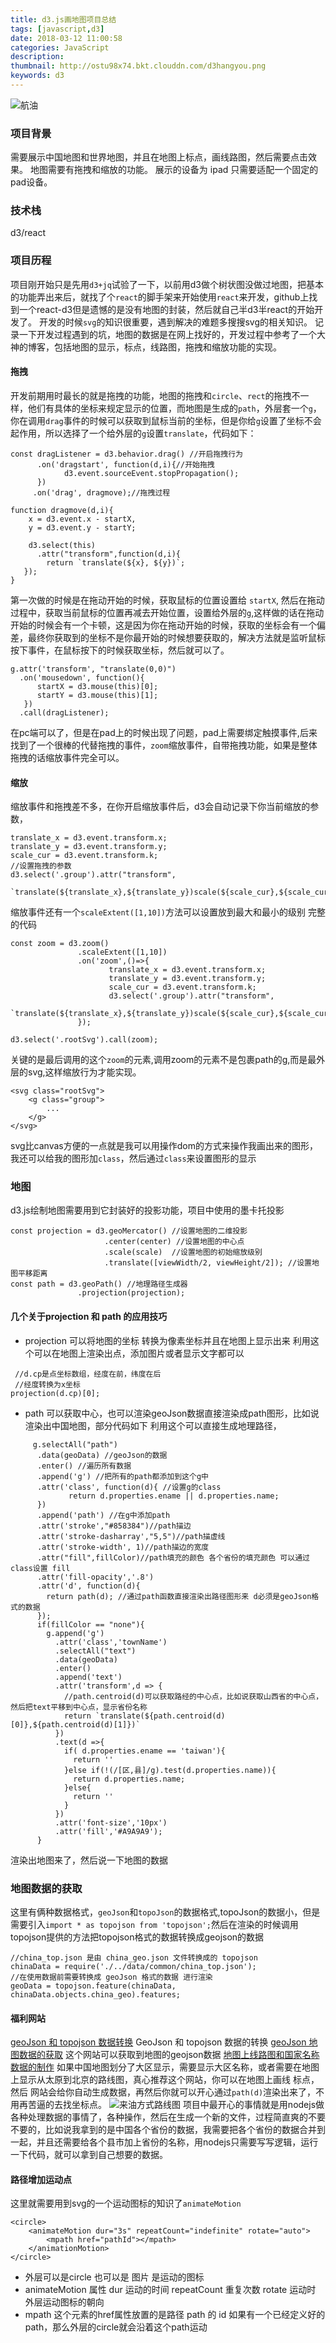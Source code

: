 ```yaml
---
title: d3.js画地图项目总结
tags: [javascript,d3]
date: 2018-03-12 11:00:58
categories: JavaScript
description:
thumbnail: http://ostu98x74.bkt.clouddn.com/d3hangyou.png
keywords: d3
---
```

![航油](http://ostu98x74.bkt.clouddn.com/d3hangyou.png)
### 项目背景
需要展示中国地图和世界地图，并且在地图上标点，画线路图，然后需要点击效果。
地图需要有拖拽和缩放的功能。
展示的设备为 ipad 只需要适配一个固定的pad设备。
### 技术栈
d3/react
<!--more-->
### 项目历程
项目刚开始只是先用`d3+jq`试验了一下，以前用d3做个树状图没做过地图，把基本的功能弄出来后，就找了个`react`的脚手架来开始使用`react`来开发，github上找到一个react-d3但是遗憾的是没有地图的封装，然后就自己半d3半react的开始开发了。
开发的时候`svg`的知识很重要，遇到解决的难题多搜搜svg的相关知识。
记录一下开发过程遇到的坑，地图的数据是在网上找好的，开发过程中参考了一个大神的博客，包括地图的显示，标点，线路图，拖拽和缩放功能的实现。
#### 拖拽
开发前期用时最长的就是拖拽的功能，地图的拖拽和`circle`、`rect`的拖拽不一样，他们有具体的坐标来规定显示的位置，而地图是生成的`path`，外层套一个`g`，你在调用`drag`事件的时候可以获取到鼠标当前的坐标，但是你给`g`设置了坐标不会起作用，所以选择了一个给外层的`g`设置`translate`，代码如下：
```
const dragListener = d3.behavior.drag() //开启拖拽行为
      .on('dragstart', function(d,i){//开始拖拽
            d3.event.sourceEvent.stopPropagation();
      })
     .on('drag', dragmove);//拖拽过程

function dragmove(d,i){
    x = d3.event.x - startX,
    y = d3.event.y - startY;

    d3.select(this)
      .attr("transform",function(d,i){
        return `translate(${x}, ${y})`;
   });
}

```
第一次做的时候是在拖动开始的时候，获取鼠标的位置设置给 `startX`, 然后在拖动过程中，获取当前鼠标的位置再减去开始位置，设置给外层的`g`,这样做的话在拖动开始的时候会有一个卡顿，这是因为你在拖动开始的时候，获取的坐标会有一个偏差，最终你获取到的坐标不是你最开始的时候想要获取的，解决方法就是监听鼠标按下事件，在鼠标按下的时候获取坐标，然后就可以了。
```
g.attr('transform', "translate(0,0)")
  .on('mousedown', function(){
      startX = d3.mouse(this)[0];
      startY = d3.mouse(this)[1];
   })
  .call(dragListener);
```
在pc端可以了，但是在pad上的时候出现了问题，pad上需要绑定触摸事件,后来找到了一个很棒的代替拖拽的事件，`zoom`缩放事件，自带拖拽功能，如果是整体拖拽的话缩放事件完全可以。
#### 缩放
缩放事件和拖拽差不多，在你开启缩放事件后，d3会自动记录下你当前缩放的参数，
```
translate_x = d3.event.transform.x;
translate_y = d3.event.transform.y;
scale_cur = d3.event.transform.k;
//设置拖拽的参数
d3.select('.group').attr("transform",
                `translate(${translate_x},${translate_y})scale(${scale_cur},${scale_cur})`);
```
缩放事件还有一个`scaleExtent([1,10])`方法可以设置放到最大和最小的级别
完整的代码
```
const zoom = d3.zoom()
               .scaleExtent([1,10])
               .on('zoom',()=>{
                      translate_x = d3.event.transform.x;
                      translate_y = d3.event.transform.y;
                      scale_cur = d3.event.transform.k;
                      d3.select('.group').attr("transform",
                        `translate(${translate_x},${translate_y})scale(${scale_cur},${scale_cur})`);
               });

d3.select('.rootSvg').call(zoom);
```
关键的是最后调用的这个`zoom`的元素,调用zoom的元素不是包裹path的g,而是最外层的svg,这样缩放行为才能实现。
```
<svg class="rootSvg">
    <g class="group">
        ...
    </g>
</svg>
```
svg比canvas方便的一点就是我可以用操作dom的方式来操作我画出来的图形，我还可以给我的图形加`class`，然后通过`class`来设置图形的显示
### 地图
d3.js绘制地图需要用到它封装好的投影功能，项目中使用的墨卡托投影
```
const projection = d3.geoMercator() //设置地图的二维投影
                     .center(center) //设置地图的中心点
                     .scale(scale)  //设置地图的初始缩放级别
                     .translate([viewWidth/2, viewHeight/2]); //设置地图平移距离
const path = d3.geoPath() //地理路径生成器
               .projection(projection);
```
#### 几个关于projection 和 path 的应用技巧
 - projection 可以将地图的坐标 转换为像素坐标并且在地图上显示出来
   利用这个可以在地图上渲染出点，添加图片或者显示文字都可以
```
 //d.cp是点坐标数组，经度在前，纬度在后
 //经度转换为x坐标
projection(d.cp)[0];
```
- path 可以获取中心，也可以渲染geoJson数据直接渲染成path图形，比如说渲染出中国地图，部分代码如下
  利用这个可以直接生成地理路径，
```
     g.selectAll("path")
      .data(geoData) //geoJson的数据
      .enter() //遍历所有数据
      .append('g') //把所有的path都添加到这个g中
      .attr('class', function(d){ //设置g的class
             return d.properties.ename || d.properties.name;
      })
      .append('path') //在g中添加path
      .attr('stroke',"#858384")//path描边
      .attr('stroke-dasharray',"5,5")//path描虚线
      .attr('stroke-width', 1)//path描边的宽度
      .attr("fill",fillColor)//path填充的颜色 各个省份的填充颜色 可以通过class设置 fill
      .attr('fill-opacity','.8')
      .attr('d', function(d){
        return path(d); //通过path函数直接渲染出路径图形来 d必须是geoJson格式的数据
      });
      if(fillColor == "none"){
        g.append('g')
          .attr('class','townName')
          .selectAll("text")
          .data(geoData)
          .enter()
          .append('text')
          .attr('transform',d => {
            //path.centroid(d)可以获取路经的中心点，比如说获取山西省的中心点，然后把text平移到中心点，显示省份名称
            return `translate(${path.centroid(d)[0]},${path.centroid(d)[1]})`
          })
          .text(d =>{
            if( d.properties.ename == 'taiwan'){
              return ''
            }else if(!(/[区,县]/g).test(d.properties.name)){
              return d.properties.name;
            }else{
              return ''
            }
          })
          .attr('font-size','10px')
          .attr('fill','#A9A9A9');
      }

```
渲染出地图来了，然后说一下地图的数据
### 地图数据的获取
这里有俩种数据格式，`geoJson`和`topoJson`的数据格式,topoJson的数据小，但是需要引入`import * as topojson from 'topojson';`然后在渲染的时候调用topojson提供的方法把topojson格式的数据转换成geojson的数据
```
//china_top.json 是由 china_geo.json 文件转换成的 topojson
chinaData = require('./../data/common/china_top.json');
//在使用数据前需要转换成 geoJson 格式的数据 进行渲染
geoData = topojson.feature(chinaData, chinaData.objects.china_geo).features;
```
#### 福利网站
[geoJson 和 topojson 数据转换](http://mapshaper.org/) GeoJson 和 topojson 数据的转换
[geoJson 地图数据的获取](https://geojson-maps.ash.ms/) 这个网站可以获取到地图的geojson数据
[地图上线路图和国家名称数据的制作](http://geojson.io/#map=2/20.0/0.0) 如果中国地图划分了大区显示，需要显示大区名称，或者需要在地图上显示从太原到北京的路线图，真心推荐这个网站，你可以在地图上画线 标点，然后 网站会给你自动生成数据，再然后你就可以开心通过`path(d)`渲染出来了，不用再苦逼的去找坐标点。
![来油方式路线图](http://ostu98x74.bkt.clouddn.com/d3oliSource.png)
项目中最开心的事情就是用nodejs做各种处理数据的事情了，各种操作，然后在生成一个新的文件，过程简直爽的不要不要的，比如说我拿到的是中国各个省份的数据，我需要把各个省份的数据合并到一起，并且还需要给各个县市加上省份的名称，用nodejs只需要写写逻辑，运行一下代码，就可以拿到自己想要的数据。
#### 路径增加运动点
这里就需要用到svg的一个运动图标的知识了`animateMotion`
```
<circle>
    <animateMotion dur="3s" repeatCount="indefinite" rotate="auto">
        <mpath href="pathId"></mpath>
    </animationMotion>
</circle>
```
- 外层可以是circle 也可以是 图片 是运动的图标
- animateMotion 属性 dur 运动的时间
                     repeatCount 重复次数
                     rotate 运动时 外层运动图标的朝向
- mpath 这个元素的href属性放置的是路径 path 的 id
如果有一个已经定义好的path，那么外层的circle就会沿着这个path运动
